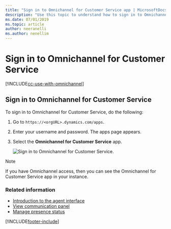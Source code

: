```yaml
---
title: "Sign in to Omnichannel for Customer Service app | MicrosoftDocs"
description: "Use this topic to understand how to sign in to Omnichannel for Customer Service app."
ms.date: 07/01/2019
ms.topic: article
author: neeranelli
ms.author: nenellim
---
```


# Sign in to Omnichannel for Customer Service

[!INCLUDE[cc-use-with-omnichannel](../../includes/cc-use-with-omnichannel.md)]

## Sign in to Omnichannel for Customer Service

To sign in to Omnichannel for Customer Service, do the following:

1. Go to `https://<orgURL>.dynamics.com/apps`.

2. Enter your username and password. The apps page appears.

3. Select the **Omnichannel for Customer Service** app.

    ![Sign in to Omnichannel for Customer Service.](../media/oceh-sign-in.png "Sign in to Omnichannel for Customer Service")

> [!Note]
> If you have Omnichannel access, then you can see the Omnichannel for Customer Service app in your instance.


### Related information

- [Introduction to the agent interface](oc-introduction-agent-interface.md)  
- [View communication panel](oc-conversation-control.md)  
- [Manage presence status](oc-manage-presence-status.md)  


[!INCLUDE[footer-include](../../includes/footer-banner.md)]
